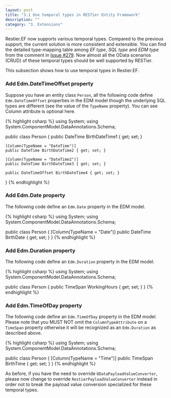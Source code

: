 ```yaml
---
layout: post
title: "3.1 Use temporal types in RESTier Entity Framework"
description: ""
category: "3. Extensions"
---
```


Restier.EF now supports various temporal types. Compared to the previous support, the current solution is more consistent and extensible. You can find the detailed type-mapping table among *EF type*, *SQL type* and *EDM type* from the comment in [Issue #279](https://github.com/OData/RESTier/pull/279). Now almost all the OData scenarios (CRUD) of these temporal types should be well supported by RESTier.

This subsection shows how to use temporal types in Restier.EF.

### Add Edm.DateTimeOffset property
Suppose you have an entity class `Person`, all the following code define `Edm.DateTimeOffset` properties in the EDM model though the underlying SQL types are different (see the value of the `TypeName` property). You can see Column attribute is optional here.

{% highlight csharp %}
using System;
using System.ComponentModel.DataAnnotations.Schema;

public class Person
{
    public DateTime BirthDateTime1 { get; set; }

    [Column(TypeName = "DateTime")]
    public DateTime BirthDateTime2 { get; set; }

    [Column(TypeName = "DateTime2")]
    public DateTime BirthDateTime3 { get; set; }

    public DateTimeOffset BirthDateTime4 { get; set; }
}
{% endhighlight %}

### Add Edm.Date property
The following code define an `Edm.Date` property in the EDM model.

{% highlight csharp %}
using System;
using System.ComponentModel.DataAnnotations.Schema;

public class Person
{
    [Column(TypeName = "Date")]
    public DateTime BirthDate { get; set; }
}
{% endhighlight %}

### Add Edm.Duration property
The following code define an `Edm.Duration` property in the EDM model.

{% highlight csharp %}
using System;
using System.ComponentModel.DataAnnotations.Schema;

public class Person
{
    public TimeSpan WorkingHours { get; set; }
}
{% endhighlight %}

### Add Edm.TimeOfDay property
The following code define an `Edm.TimeOfDay` property in the EDM model. Please note that you MUST NOT omit the `ColumnTypeAttribute` on a `TimeSpan` property otherwise it will be recognized as an `Edm.Duration` as described above.

{% highlight csharp %}
using System;
using System.ComponentModel.DataAnnotations.Schema;

public class Person
{
    [Column(TypeName = "Time")]
    public TimeSpan BirthTime { get; set; }
}
{% endhighlight %}

As before, if you have the need to override `ODataPayloadValueConverter`, please now change to override `RestierPayloadValueConverter` instead in order not to break the payload value conversion specialized for these temporal types.